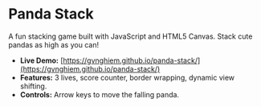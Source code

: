 # Panda Stack
A fun stacking game built with JavaScript and HTML5 Canvas. Stack cute pandas as high as you can!  
- **Live Demo:** [https://gvnghiem.github.io/panda-stack/](https://gvnghiem.github.io/panda-stack/)
- **Features:** 3 lives, score counter, border wrapping, dynamic view shifting.
- **Controls:** Arrow keys to move the falling panda.
